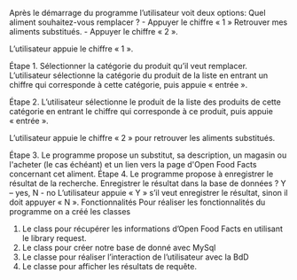 Après le démarrage du programme l’utilisateur voit deux options:
Quel aliment souhaitez-vous remplacer ? - Appuyer le chiffre « 1 »
Retrouver mes aliments substitués. - Appuyer le chiffre « 2 ».

L’utilisateur appuie le chiffre « 1 ».

Étape 1. Sélectionner la catégorie du produit qu’il veut remplacer.
L’utilisateur sélectionne la catégorie du produit de la liste en entrant un chiffre qui corresponde à cette catégorie, puis appuie « entrée ». 

Étape 2. L’utilisateur sélectionne le produit de la liste des produits de cette catégorie en entrant le chiffre qui corresponde à ce produit, puis appuie « entrée ».

L’utilisateur appuie le chiffre « 2 » pour retrouver les aliments substitués.

Étape 3. Le programme propose un substitut, sa description, un magasin ou l'acheter (le cas échéant) et un lien vers la page d'Open Food Facts concernant cet aliment.
Étape 4. Le programme propose à enregistrer le résultat de la recherche. 
Enregistrer le résultat dans la base de données ? Y – yes, N - nо 
L’utilisateur appuie « Y » s’il veut enregistrer le résultat, sinon il doit appuyer « N ».
Fonctionnalités
Pour réaliser les fonctionnalités du programme on a créé les classes
1) Le class pour récupérer les informations d’Open Food Facts en utilisant le library request.
2) Le class pour créer notre base de donné avec MySql
3) Le classe pour réaliser l’interaction de l’utilisateur avec la BdD
4) Le classe pour afficher les résultats de requête.